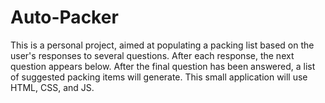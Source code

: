 # Auto-Packer
This is a personal project, aimed at populating a packing list based on the user's responses to several questions. 
After each response, the next question appears below. 
After the final question has been answered, a list of suggested packing items will generate.
This small application will use HTML, CSS, and JS.
